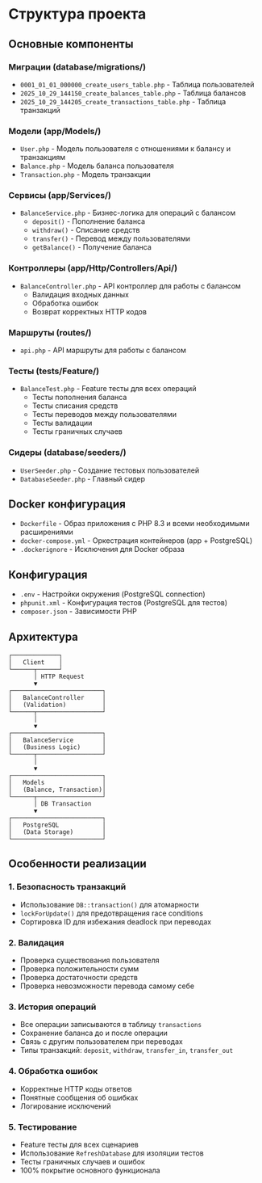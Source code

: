 # Структура проекта

## Основные компоненты

### Миграции (database/migrations/)
- `0001_01_01_000000_create_users_table.php` - Таблица пользователей
- `2025_10_29_144150_create_balances_table.php` - Таблица балансов
- `2025_10_29_144205_create_transactions_table.php` - Таблица транзакций

### Модели (app/Models/)
- `User.php` - Модель пользователя с отношениями к балансу и транзакциям
- `Balance.php` - Модель баланса пользователя
- `Transaction.php` - Модель транзакции

### Сервисы (app/Services/)
- `BalanceService.php` - Бизнес-логика для операций с балансом
  - `deposit()` - Пополнение баланса
  - `withdraw()` - Списание средств
  - `transfer()` - Перевод между пользователями
  - `getBalance()` - Получение баланса

### Контроллеры (app/Http/Controllers/Api/)
- `BalanceController.php` - API контроллер для работы с балансом
  - Валидация входных данных
  - Обработка ошибок
  - Возврат корректных HTTP кодов

### Маршруты (routes/)
- `api.php` - API маршруты для работы с балансом

### Тесты (tests/Feature/)
- `BalanceTest.php` - Feature тесты для всех операций
  - Тесты пополнения баланса
  - Тесты списания средств
  - Тесты переводов между пользователями
  - Тесты валидации
  - Тесты граничных случаев

### Сидеры (database/seeders/)
- `UserSeeder.php` - Создание тестовых пользователей
- `DatabaseSeeder.php` - Главный сидер

## Docker конфигурация

- `Dockerfile` - Образ приложения с PHP 8.3 и всеми необходимыми расширениями
- `docker-compose.yml` - Оркестрация контейнеров (app + PostgreSQL)
- `.dockerignore` - Исключения для Docker образа

## Конфигурация

- `.env` - Настройки окружения (PostgreSQL connection)
- `phpunit.xml` - Конфигурация тестов (PostgreSQL для тестов)
- `composer.json` - Зависимости PHP

## Архитектура

```
┌─────────────┐
│   Client    │
└──────┬──────┘
       │ HTTP Request
       ▼
┌─────────────────────────┐
│   BalanceController     │
│   (Validation)          │
└──────┬──────────────────┘
       │
       ▼
┌─────────────────────────┐
│   BalanceService        │
│   (Business Logic)      │
└──────┬──────────────────┘
       │
       ▼
┌─────────────────────────┐
│   Models                │
│   (Balance, Transaction)│
└──────┬──────────────────┘
       │ DB Transaction
       ▼
┌─────────────────────────┐
│   PostgreSQL            │
│   (Data Storage)        │
└─────────────────────────┘
```

## Особенности реализации

### 1. Безопасность транзакций
- Использование `DB::transaction()` для атомарности
- `lockForUpdate()` для предотвращения race conditions
- Сортировка ID для избежания deadlock при переводах

### 2. Валидация
- Проверка существования пользователя
- Проверка положительности сумм
- Проверка достаточности средств
- Проверка невозможности перевода самому себе

### 3. История операций
- Все операции записываются в таблицу `transactions`
- Сохранение баланса до и после операции
- Связь с другим пользователем при переводах
- Типы транзакций: `deposit`, `withdraw`, `transfer_in`, `transfer_out`

### 4. Обработка ошибок
- Корректные HTTP коды ответов
- Понятные сообщения об ошибках
- Логирование исключений

### 5. Тестирование
- Feature тесты для всех сценариев
- Использование `RefreshDatabase` для изоляции тестов
- Тесты граничных случаев и ошибок
- 100% покрытие основного функционала

